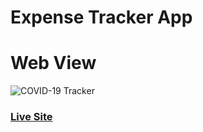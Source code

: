 # Expense Tracker App
# Web View
![COVID-19 Tracker](https://i.ibb.co/3TkbFQZ/screencapture-e-expense-tracker-react-app-surge-sh-2020-06-11-19-09-28.png)

### [Live Site](http://e-expense-tracker-react-app.surge.sh/)
